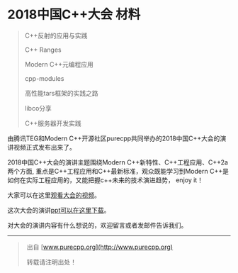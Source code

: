 # 2018中国C++大会 材料

> C++反射的应用与实践
>
> C++ Ranges
>
> Modern C++元编程应用
>
> cpp-modules
>
> 高性能tars框架的实践之路
>
> libco分享
>
> C++服务器开发实践



由腾讯TEG和Modern C++开源社区purecpp共同举办的2018中国C++大会的演讲视频正式发布出来了。

2018中国C++大会的演讲主题围绕Modern C++新特性、C++工程应用、C++2a两个方面, 重点是C++工程应用和C++最新标准，观众既能学习到Modern C++是如何在实际工程应用的，又能把握c++未来的技术演进趋势， enjoy it！

大家可以在这里[观看大会的视频](https://www.bilibili.com/video/av39793845/)。

这次大会的演讲[ppt可以在这里下载](http://purecpp.org/detail?id=2064)。

对大会的演讲内容有什么想说的，欢迎留言或者发邮件告诉我们。



------

> ​     出自 [www.purecpp.org](http://www.purecpp.org)               
>
> ​     转载请注明出处！               